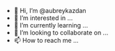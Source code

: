 - 👋 Hi, I’m @aubreykazdan
- 👀 I’m interested in ...
- 🌱 I’m currently learning ...
- 💞️ I’m looking to collaborate on ...
- 📫 How to reach me ...

<!---
aubreykazdan/aubreykazdan is a ✨ special ✨ repository because its `README.md` (this file) appears on your GitHub profile.
You can click the Preview link to take a look at your changes.
--->
